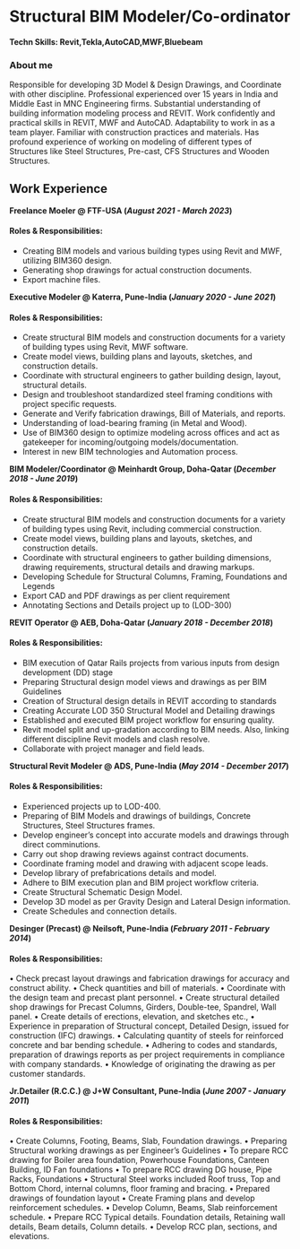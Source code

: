 # Structural BIM Modeler/Co-ordinator

#### Techn Skills: Revit,Tekla,AutoCAD,MWF,Bluebeam

### About me
Responsible for developing 3D Model & Design Drawings, and Coordinate with other discipline. Professional experienced over 15 years in India and Middle East in MNC Engineering firms. Substantial understanding of building information modeling process and REVIT. Work confidently and practical skills in REVIT, MWF and AutoCAD. Adaptability to work in as a team player. Familiar with construction practices and materials. Has profound experience of working on modeling of different types of Structures like Steel Structures, Pre-cast, CFS Structures and Wooden Structures. 

## Work Experience
**Freelance Moeler @ FTF-USA (_August 2021 - March 2023_)**

#### Roles & Responsibilities:
- Creating BIM models and various building types using Revit and MWF, utilizing BIM360 design.
- Generating shop drawings for actual construction documents.
- Export machine files.
>
**Executive Modeler @ Katerra, Pune-India (_January 2020 - June 2021_)**
>
#### Roles & Responsibilities:
- Create structural BIM models and construction documents for a variety of building types using Revit, MWF software.
- Create model views, building plans and layouts, sketches, and construction details.
- Coordinate with structural engineers to gather building design, layout, structural details.
- Design and troubleshoot standardized steel framing conditions with project specific requests.
- Generate and Verify fabrication drawings, Bill of Materials, and reports.
- Understanding of load-bearing framing (in Metal and Wood).
- Use of BIM360 design to optimize modeling across offices and act as gatekeeper for incoming/outgoing models/documentation.
- Interest in new BIM technologies and Automation process.
>
**BIM Modeler/Coordinator @ Meinhardt Group, Doha-Qatar (_December 2018 - June 2019_)** 
>		
#### Roles & Responsibilities:
- Create structural BIM models and construction documents for a variety of building types using Revit, including commercial construction.
- Create model views, building plans and layouts, sketches, and construction details.
- Coordinate with structural engineers to gather building dimensions, drawing requirements, structural details and drawing markups.
- Developing Schedule for Structural Columns, Framing, Foundations and Legends
- Export CAD and PDF drawings as per client requirement
- Annotating Sections and Details project up to (LOD-300)
>
**REVIT Operator @ AEB, Doha-Qatar (_January 2018 - December 2018_)** 
>
#### Roles & Responsibilities: 
- BIM execution of Qatar Rails projects from various inputs from design development (DD) stage
- Preparing Structural design model views and drawings as per BIM Guidelines
- Creation of Structural design details in REVIT according to standards
- Creating Accurate LOD 350 Structural Model and Detailing drawings
- Established and executed BIM project workflow for ensuring quality.
- Revit model split and up-gradation according to BIM needs. Also, linking different discipline Revit models and clash resolve.
- Collaborate with project manager and field leads.
>
**Structural Revit Modeler @ ADS, Pune-India (_May 2014 - December 2017_)** 
>
#### Roles & Responsibilities: 
- Experienced projects up to LOD-400.
- Preparing of BIM Models and drawings of buildings, Concrete Structures, Steel Structures frames.
- Develop engineer’s concept into accurate models and drawings through direct comminutions.
- Carry out shop drawing reviews against contract documents.
- Coordinate framing model and drawing with adjacent scope leads.
- Develop library of prefabrications details and model.
- Adhere to BIM execution plan and BIM project workflow criteria.
- Create Structural Schematic Design Model.
- Develop 3D model as per Gravity Design and Lateral Design information.
- Create Schedules and connection details.
>
**Desinger (Precast) @ Neilsoft, Pune-India (_February 2011 - February 2014_)** 
>
#### Roles & Responsibilities:
•	Check precast layout drawings and fabrication drawings for accuracy and construct ability.
•	Check quantities and bill of materials.
•	Coordinate with the design team and precast plant personnel.
•	Create structural detailed shop drawings for Precast Columns, Girders, Double-tee, Spandrel, Wall panel.
•	Create details of erections, elevation, and sketches etc.,
•	Experience in preparation of Structural concept, Detailed Design, issued for construction (IFC) drawings.
•	Calculating quantity of steels for reinforced concrete and bar bending schedule.
•	Adhering to codes and standards, preparation of drawings reports as per project requirements in compliance with company standards.
•	Knowledge of originating the drawing as per customer standards.
>
**Jr.Detailer (R.C.C.) @ J+W Consultant, Pune-India (_June 2007 - January 2011_)** 
>
#### Roles & Responsibilities:
•	Create Columns, Footing, Beams, Slab, Foundation drawings.
•	Preparing Structural working drawings as per Engineer’s Guidelines
•	To prepare RCC drawing for Boiler area foundation, Powerhouse Foundations, Canteen Building, ID Fan foundations
•	To prepare RCC drawing DG house, Pipe Racks, Foundations
•	Structural Steel works included Roof truss, Top and Bottom Chord, internal columns, floor framing and bracing.
•	Prepared drawings of foundation layout
•	Create Framing plans and develop reinforcement schedules.
•	Develop Column, Beams, Slab reinforcement schedule.
•	Prepare RCC Typical details. Foundation details, Retaining wall details, Beam details, Column details.
•	Develop RCC plan, sections, and elevations.




























